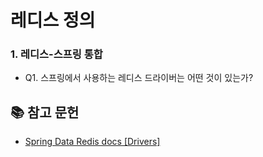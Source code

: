 # 레디스 정의

### 1. 레디스-스프링 통합
- Q1. 스프링에서 사용하는 레디스 드라이버는 어떤 것이 있는가?



## 📚 참고 문헌
- [Spring Data Redis docs [Drivers]](https://docs.spring.io/spring-data/redis/reference/redis/drivers.html)